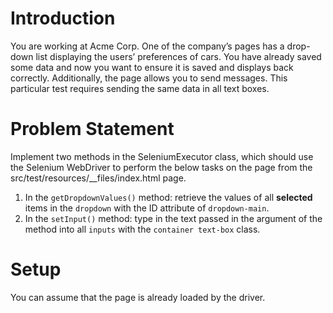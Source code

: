 # Introduction
You are working at Acme Corp. One of the company’s pages has a drop-down list displaying the users’ preferences of cars. You have already saved some data and now you want to ensure it is saved and displays back correctly. Additionally, the page allows you to send messages. This particular test requires sending the same data in all text boxes.

# Problem Statement
Implement two methods in the SeleniumExecutor class, which should use the Selenium WebDriver to perform the below tasks on the page from the src/test/resources/__files/index.html page. 

1. In the `getDropdownValues()` method: retrieve the values of all **selected** items in the `dropdown` with the ID attribute of `dropdown-main`.
2. In the `setInput()` method: type in the text passed in the argument of the method into all `inputs` with the `container text-box` class.

# Setup
You can assume that the page is already loaded by the driver.
